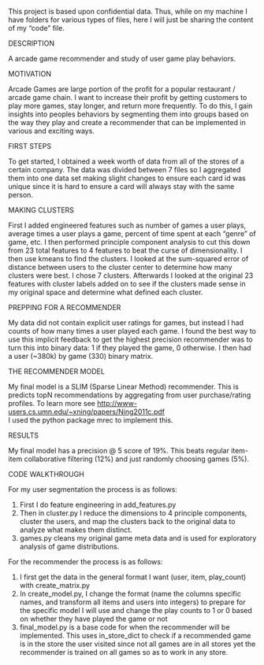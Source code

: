 This project is based upon confidential data. Thus, while on my machine I have folders for various types of files, here I will just be sharing the content of my “code” file.

DESCRIPTION

A arcade game recommender and study of user game play behaviors.

MOTIVATION

Arcade Games are large portion of the profit for a popular restaurant / arcade game chain. I want to increase their profit by getting customers to play more games, stay longer, and return more frequently. To do this, I gain insights into peoples behaviors by segmenting them into groups based on the way they play and create a recommender that can be implemented in various and exciting ways. 

FIRST STEPS

To get started, I obtained a week worth of data from all of the stores of a certain company. The data was divided between 7 files so I aggregated them into one data set making slight changes to ensure each card id was unique since it is hard to ensure a card will always stay with the same person. 

MAKING CLUSTERS

First I added engineered features such as number of games a user plays, average times a user plays a game, percent of time spent at each “genre” of game, etc. I then performed principle component analysis to cut this down from 23 total features to 4 features to beat the curse of dimensionality. I then use kmeans to find the clusters. I looked at the sum-squared error of distance between users to the cluster center to determine how many clusters were best. I chose 7 clusters.  Afterwards I looked at the original 23 features with cluster labels added on to see if the clusters made sense in my original space and determine what defined each cluster. 

PREPPING FOR A RECOMMENDER

My data did not contain explicit user ratings for games, but instead I had counts of how many times a user played each game. I found the best way to use this implicit feedback to get the highest precision recommender was to turn this into binary data: 1 if they played the game, 0 otherwise. I then had a user (~380k) by game (330) binary matrix. 

THE RECOMMENDER MODEL

My final model is a SLIM (Sparse Linear Method) recommender. This is predicts topN recommendations by aggregating from user purchase/rating profiles. To learn more see http://www-users.cs.umn.edu/~xning/papers/Ning2011c.pdf  
I used the python package mrec to implement this. 

RESULTS

My final model has a precision @ 5 score of 19%. This beats regular item-item collaborative filtering (12%) and just randomly choosing games (5%). 

CODE WALKTHROUGH

For my user segmentation the process is as follows:

1)	First I do feature engineering in add_features.py                                                                          
2)	Then in cluster.py I reduce the dimensions to 4 principle components, cluster the users, and map the clusters back to the original data to analyze what makes them distinct.                                                                              
3)	games.py cleans my original game meta data and is used for exploratory analysis of game distributions. 

For the recommender the process is as follows: 

1)	I first get the data in the general format I want (user, item, play_count) with create_matrix.py                           
2)	In create_model.py, I change the format  (name the columns specific names, and transform all items and users into integers) to prepare for the specific model I will use and change the play counts to 1 or 0 based on whether they have played the game or not                                                                                                                            
3) final_model.py is a base code for when the recommender will be implemented. This uses in_store_dict to check if a recommended game is in the store the user visited since not all games are in all stores yet the recommender is trained on all games so as to work in any store.                    
